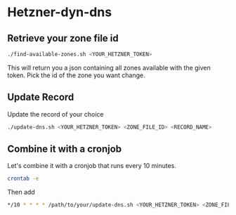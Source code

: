 # Hetzner-dyn-dns

## Retrieve your zone file id

```bash
./find-available-zones.sh <YOUR_HETZNER_TOKEN>
```

This will return you a json containing all zones available with the given token. Pick the id of the zone you want change.

## Update Record

Update the record of your choice

```bash
./update-dns.sh <YOUR_HETZNER_TOKEN> <ZONE_FILE_ID> <RECORD_NAME>
```


## Combine it with a cronjob

Let's combine it with a cronjob that runs every 10 minutes.

```bash
crontab -e
```

Then add 

```bash
*/10 * * * * /path/to/your/update-dns.sh <YOUR_HETZNER_TOKEN> <ZONE_FILE_ID> <RECORD_NAME>
```